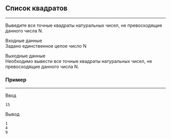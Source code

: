 ## Список квадратов
---
Выведите все точные квадраты натуральных чисел, не превосходящие данного числа N.

Входные данные  
Задано единственное целое число N

Выходные данные  
Необходимо вывести  все точные квадраты натуральных чисел, не превосходящие данного числа N.
### Пример
---
Ввод
```
15
```
Вывод
```
1
4
9
```
